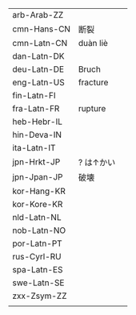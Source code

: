 | | | |
|-|-|-|
| arb-Arab-ZZ |  |  |
| cmn-Hans-CN | 断裂 |  |
| cmn-Latn-CN | duàn liè |  |
| dan-Latn-DK |  |  |
| deu-Latn-DE | Bruch |  |
| eng-Latn-US | fracture |  |
| fin-Latn-FI |  |  |
| fra-Latn-FR | rupture |  |
| heb-Hebr-IL |  |  |
| hin-Deva-IN |  |  |
| ita-Latn-IT |  |  |
| jpn-Hrkt-JP | ? は↑かい |  |
| jpn-Jpan-JP | 破壊 |  |
| kor-Hang-KR |  |  |
| kor-Kore-KR |  |  |
| nld-Latn-NL |  |  |
| nob-Latn-NO |  |  |
| por-Latn-PT |  |  |
| rus-Cyrl-RU |  |  |
| spa-Latn-ES |  |  |
| swe-Latn-SE |  |  |
| zxx-Zsym-ZZ |  |  |
|  |  |  |
